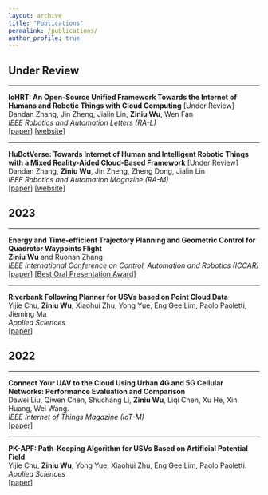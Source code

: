 ```yaml
---
layout: archive
title: "Publications"
permalink: /publications/
author_profile: true
---
```


 
## Under Review

---

**IoHRT: An Open-Source Unified Framework Towards the Internet of Humans and Robotic Things with Cloud Computing** [Under Review]   
Dandan Zhang, Jin Zheng, Jialin Lin, **Ziniu Wu**, Wen Fan  
*IEEE Robotics and Automation Letters (RA-L)*  
[[paper]](https://ieeexplore.ieee.org) [[website]](https://sites.google.com/view/iohirtplus)  

---

**HuBotVerse: Towards Internet of Human and Intelligent Robotic Things with a Mixed Reality-Aided Cloud-Based Framework** [Under Review]  
Dandan Zhang, **Ziniu Wu**, Jin Zheng, Zheng Dong, Jialin Lin  
*IEEE Robotics and Automation Magazine (RA-M)*  
[[paper]](https://ieeexplore.ieee.org) [[website]](https://sites.google.com/view/iohirtplusmr/home)  


## 2023

---

**Energy and Time-efficient Trajectory Planning and Geometric Control for Quadrotor Waypoints Flight**   
**Ziniu Wu** and Ruonan Zhang  
*IEEE International Conference on Control, Automation and Robotics (ICCAR)*  
[[paper]](https://ieeexplore.ieee.org/abstract/document/10151732)  [[Best Oral Presentation Award]](https://mp.weixin.qq.com/s/OJU0RdSmQxqaemiichWZCg)  

---

**Riverbank Following Planner for USVs based on Point Cloud Data**  
Yijie Chu, **Ziniu Wu**, Xiaohui Zhu, Yong Yue, Eng Gee Lim, Paolo Paoletti, Jieming Ma  
*Applied Sciences*  
[[paper]](https://www.mdpi.com/2076-3417/13/20/11319)  


## 2022

---

**Connect Your UAV to the Cloud Using Urban 4G and 5G Cellular Networks: Performance Evaluation and Comparison**  
Dawei Liu, Qiwen Chen, Shuchang Li, **Ziniu Wu**, Liqi Chen, Xu He, Xin Huang, Wei Wang.  
*IEEE Internet of Things Magazine (IoT-M)*  
[[paper]](https://ieeexplore.ieee.org/document/10012489)  

---

**PK-APF: Path-Keeping Algorithm for USVs Based on Artificial Potential Field**  
Yijie Chu, **Ziniu Wu**, Yong Yue, Xiaohui Zhu, Eng Gee Lim, Paolo Paoletti.  
*Applied Sciences*  
[[paper]](https://www.mdpi.com/2076-3417/12/16/8201)  


